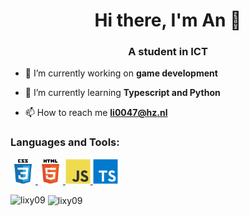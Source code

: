<h1 align="center">Hi there, I'm An 👋</h1>
<h3 align="center">A student in ICT</h3>

- 🔭 I’m currently working on **game development**

- 🌱 I’m currently learning **Typescript and Python**

- 📫 How to reach me **li0047@hz.nl**

<h3 align="left">Languages and Tools:</h3>
<p align="left"> 
  <a href="https://www.w3schools.com/css/" target="_blank" rel="noreferrer"> 
    <img src="https://raw.githubusercontent.com/devicons/devicon/master/icons/css3/css3-original-wordmark.svg" alt="css3" width="40" height="40"/> </a> 
  <a href="https://www.w3.org/html/" target="_blank" rel="noreferrer"> 
    <img src="https://raw.githubusercontent.com/devicons/devicon/master/icons/html5/html5-original-wordmark.svg" alt="html5" width="40" height="40"/> </a> 
  <a href="https://developer.mozilla.org/en-US/docs/Web/JavaScript" target="_blank" rel="noreferrer"> 
    <img src="https://raw.githubusercontent.com/devicons/devicon/master/icons/javascript/javascript-original.svg" alt="javascript" width="40" height="40"/> </a> 
  <a href="https://www.typescriptlang.org/" target="_blank" rel="noreferrer"> 
    <img src="https://raw.githubusercontent.com/devicons/devicon/master/icons/typescript/typescript-original.svg" alt="typescript" width="40" height="40"/> </a> </p>

<p><img align="left" src="https://github-readme-stats.vercel.app/api/top-langs?username=lixy09&show_icons=true&locale=en&layout=compact" alt="lixy09" /></p>

<p>&nbsp;<img align="center" src="https://github-readme-stats.vercel.app/api?username=lixy09&show_icons=true&locale=en" alt="lixy09" /></p>

